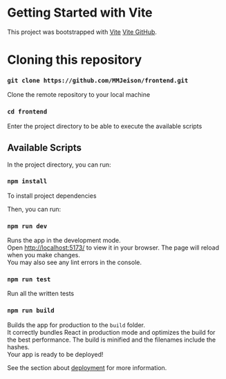 # Getting Started with Vite
This project was bootstrapped with [Vite](https://vitejs.dev/guide/) [Vite GitHub](https://github.com/vitejs/vite/).

# Cloning this repository

### `git clone https://github.com/MMJeison/frontend.git`
Clone the remote repository to your local machine

### `cd frontend`
Enter the project directory to be able to execute the available scripts


## Available Scripts

In the project directory, you can run:

### `npm install`
To install project dependencies

Then, you can run:

### `npm run dev`
Runs the app in the development mode.\
Open [http://localhost:5173/](http://localhost:5173/) to view it in your browser.
The page will reload when you make changes.\
You may also see any lint errors in the console.

### `npm run test`
Run all the written tests

### `npm run build`
Builds the app for production to the `build` folder.\
It correctly bundles React in production mode and optimizes the build for the best performance.
The build is minified and the filenames include the hashes.\
Your app is ready to be deployed!

See the section about [deployment](https://vitejs.dev/guide/static-deploy.html) for more information.

